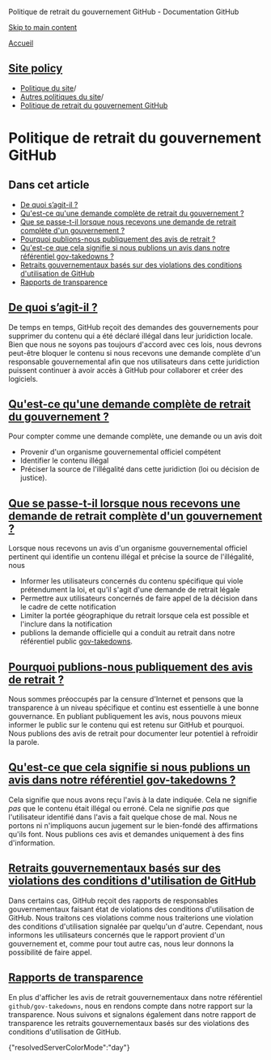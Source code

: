 Politique de retrait du gouvernement GitHub - Documentation GitHub

[Skip to main content](#main-content)

[Accueil](/fr)

[Site policy](/fr/site-policy)
----------

* [Politique du site](/fr/site-policy)/
* [Autres politiques du site](/fr/site-policy/other-site-policies)/
* [Politique de retrait du gouvernement GitHub](/fr/site-policy/other-site-policies/github-government-takedown-policy)

Politique de retrait du gouvernement GitHub
==========

Dans cet article
----------

* [De quoi s’agit-il ?](#what-is-this)
* [Qu'est-ce qu'une demande complète de retrait du gouvernement ?](#quest-ce-quune-demande-complète-de-retrait-du-gouvernement)
* [Que se passe-t-il lorsque nous recevons une demande de retrait complète d'un gouvernement ?](#que-se-passe-t-il-lorsque-nous-recevons-une-demande-de-retrait-complète-dun-gouvernement)
* [Pourquoi publions-nous publiquement des avis de retrait ?](#why-do-we-publicly-post-takedown-notices)
* [Qu'est-ce que cela signifie si nous publions un avis dans notre référentiel gov-takedowns ?](#quest-ce-que-cela-signifie-si-nous-publions-un-avis-dans-notre-référentiel-gov-takedowns)
* [Retraits gouvernementaux basés sur des violations des conditions d'utilisation de GitHub](#retraits-gouvernementaux-basés-sur-des-violations-des-conditions-dutilisation-de-github)
* [Rapports de transparence](#transparency-reporting)

[De quoi s’agit-il ?](#what-is-this)
----------

De temps en temps, GitHub reçoit des demandes des gouvernements pour supprimer du contenu qui a été déclaré illégal dans leur juridiction locale. Bien que nous ne soyons pas toujours d'accord avec ces lois, nous devrons peut-être bloquer le contenu si nous recevons une demande complète d'un responsable gouvernemental afin que nos utilisateurs dans cette juridiction puissent continuer à avoir accès à GitHub pour collaborer et créer des logiciels.

[Qu'est-ce qu'une demande complète de retrait du gouvernement ?](#quest-ce-quune-demande-complète-de-retrait-du-gouvernement)
----------

Pour compter comme une demande complète, une demande ou un avis doit

* Provenir d'un organisme gouvernemental officiel compétent
* Identifier le contenu illégal
* Préciser la source de l'illégalité dans cette juridiction (loi ou décision de justice).

[Que se passe-t-il lorsque nous recevons une demande de retrait complète d'un gouvernement ?](#que-se-passe-t-il-lorsque-nous-recevons-une-demande-de-retrait-complète-dun-gouvernement)
----------

Lorsque nous recevons un avis d'un organisme gouvernemental officiel pertinent qui identifie un contenu illégal et précise la source de l'illégalité, nous

* Informer les utilisateurs concernés du contenu spécifique qui viole prétendument la loi, et qu'il s'agit d'une demande de retrait légale
* Permettre aux utilisateurs concernés de faire appel de la décision dans le cadre de cette notification
* Limiter la portée géographique du retrait lorsque cela est possible et l'inclure dans la notification
* publions la demande officielle qui a conduit au retrait dans notre référentiel public [gov-takedowns](https://github.com/github/gov-takedowns).

[Pourquoi publions-nous publiquement des avis de retrait ?](#why-do-we-publicly-post-takedown-notices)
----------

Nous sommes préoccupés par la censure d'Internet et pensons que la transparence à un niveau spécifique et continu est essentielle à une bonne gouvernance. En publiant publiquement les avis, nous pouvons mieux informer le public sur le contenu qui est retenu sur GitHub et pourquoi. Nous publions des avis de retrait pour documenter leur potentiel à refroidir la parole.

[Qu'est-ce que cela signifie si nous publions un avis dans notre référentiel gov-takedowns ?](#quest-ce-que-cela-signifie-si-nous-publions-un-avis-dans-notre-référentiel-gov-takedowns)
----------

Cela signifie que nous avons reçu l'avis à la date indiquée. Cela ne signifie *pas* que le contenu était illégal ou erroné. Cela ne signifie *pas* que l'utilisateur identifié dans l'avis a fait quelque chose de mal. Nous ne portons ni n'impliquons aucun jugement sur le bien-fondé des affirmations qu'ils font. Nous publions ces avis et demandes uniquement à des fins d'information.

[Retraits gouvernementaux basés sur des violations des conditions d'utilisation de GitHub](#retraits-gouvernementaux-basés-sur-des-violations-des-conditions-dutilisation-de-github)
----------

Dans certains cas, GitHub reçoit des rapports de responsables gouvernementaux faisant état de violations des conditions d'utilisation de GitHub. Nous traitons ces violations comme nous traiterions une violation des conditions d'utilisation signalée par quelqu'un d'autre. Cependant, nous informons les utilisateurs concernés que le rapport provient d'un gouvernement et, comme pour tout autre cas, nous leur donnons la possibilité de faire appel.

[Rapports de transparence](#transparency-reporting)
----------

En plus d'afficher les avis de retrait gouvernementaux dans notre référentiel `github/gov-takedowns`, nous en rendons compte dans notre rapport sur la transparence. Nous suivons et signalons également dans notre rapport de transparence les retraits gouvernementaux basés sur des violations des conditions d'utilisation de GitHub.

{"resolvedServerColorMode":"day"}
